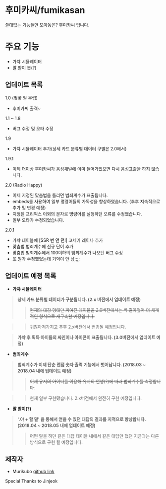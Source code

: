 # 후미카씨/fumikasan

쓸대없는 기능들만 모아놓은? 후미카씨 입니다.

# 주요 기능
- 가챠 시뮬레이터
- 말 받이 봇(?)

## 업데이트 목록
1.0 (벚꽃 필 무렵)
- 후미카씨 출격~

1.1 ~ 1.8
- 버그 수정 및 오타 수정

1.9
- 가챠 시뮬레이터 추가(상세 카드 분류별 데이터 구별은 2.0에서)

1.9.1
- 이제 더이상 후미카씨가 음성채널에 이미 들어가있으면 다시 음성표출을 하지 않습니다.

2.0 (Radio Happy)
- 이제 지정된 맞춤법을 틀리면 범죄계수가 표출됩니다.
- embeds를 사용하여 일부 명령어들의 가독성을 향상하였습니다. (추후 지속적으로 추가 및 변경 예정)
- 지정된 프리픽스 이외의 문자로 명령어를 실행하던 오류를 수정했습니다.
- 일부 오타가 수정되었습니다.

2.0.1
- 가챠 테이블에 [SSR 번 앤 던!] 코세키 레이나 추가
- 맞춤법 범죄계수에 신규 단어 추가
- 맞춤법 범죄계수에서 100이하의 범죄계수가 나오던 버그 수정
- 또 뭔가 수정했었는데 기억이 안 남;;;;

## 업데이트 예정 목록

- **가챠 시뮬레이터**
> __상세 카드 분류별 데이터가 구분됩니다. (2.x 버전에서 업데이트 예정)__
>> ~~현재의 대강 형태만 짜여진 테이블을 2.0버전에서는 싹 갈아엎어 더 체계적인 형식으로 재구축할 예정입니다.~~

>> 귀찮아져가지고 추후 2.x버전에서 변경될 예정입니다.

> __가챠 후 획득 아이돌의 싸인이나 아이콘이 표출됩니다. (3.0버전에서 업데이트 예정)__

- **범죄계수**
> __범죄계수가 이제 단순 랜덤 숫자 출력 기능에서 벗어납니다. (2018.03 ~ 2018.04 내에 업데이트 예정)__
>> ~~이제 유저의 아이디를 이용해 유저의 언행(?)에 따라 범죄계수를 측정합니다.~~

>> 현재 일부 구현됐습니다. 2.x버전에서 완전히 구현 예정입니다.

- **말 받이(?)**
> __'.야 + 할 말' 을 통해서 얻을 수 있던 대답의 결과를 지적으로 향상합니다. (2018.04 ~ 2018.05 내에 업데이트 예정)__
>> 어떤 말을 하던 같은 대답 테이블 내에서 같은 대답만 했던 지금과는 다른 방식으로 구현 될 예정입니다.

## 제작자
- Murikubo [github link](https://github.com/murikubo)

Special Thanks to Jinjeok
